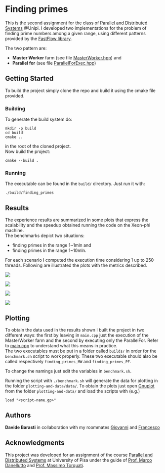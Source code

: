 # Finding primes

This is the second assignment for the class of [Parallel and Distributed Systems](http://didawiki.di.unipi.it/doku.php/magistraleinformaticanetworking/spm/sdpm09support) @Unipi. I developed two implementations for the problem of finding prime numbers among a given range, using different patterns provided by the [FastFlow library](http://calvados.di.unipi.it/).  

The two pattern are:
* **Master Worker** farm (see file [MasterWorker.hpp](https://github.com/dbarasti/finding_primes/MasterWorker.hpp)) and
* **Parallel for** (see file [ParallelForExec.hpp](https://github.com/dbarasti/finding_primes/ParallelForExec.hpp))
  

## Getting Started

To build the project simply clone the repo and build it using the cmake file provided.


### Building
To generate the build system do:  
```
mkdir -p build
cd build
cmake ..
```
in the root of the cloned project.  
Now build the project:
```
cmake --build .
```


### Running
The executable can be found in the ```build/``` directory. Just run it with:

```./build/finding_primes``` 


## Results
The experience results are summarized in some plots that express the scalability and the speedup obtained running the code on the Xeon-phi machine.  
The benchmarks depict two situations:
* finding primes in the range 1~1mln and
* finding primes in the range 1~10mln.  

For each scenario I computed the execution time considering 1 up to 250 threads. Following are illustrated the plots with the metrics described. 

![](gnuplot-scripts/img/speed1mln.png)

![](gnuplot-scripts/img/speed10mln.png)

![](gnuplot-scripts/img/scal1mln.png)

![](gnuplot-scripts/img/scal10mln.png)


## Plotting

To obtain the data used in the results shown I built the project in two different ways: the first by leaving in ```main.cpp```  just the execution of the MasterWorker farm and the second by executing only the ParallelFor. Refer to [main.cpp](https://github.com/dbarasti/finding_primes/main.cpp) to understand what this means in practice.  
The two executables must be put in a folder called ```builds/``` in order for the ```benchmark.sh``` script to work properly. These two executable should also be called respectively ```finding_primes_MW``` and ```finding_primes_PF```.  

To change the namings just edit the variables in ```benchmark.sh```.

Running the script with ```./benchmark.sh``` will generate the data for plotting in the folder ```plotting-and-data/data/```. To obtain the plots just open [Gnuplot](http://www.gnuplot.info/) from the folder ```plotting-and-data/``` and load the scripts with (e.g.)

```load "<script-name.gp>"```
 

## Authors

**Davide Barasti** in collaboration with my roommates [Giovanni](https://github.com/GiovanniSorice) and [Francesco](https://github.com/FraCorti)

## Acknowledgments
This project was developed for an assignment of the course [Parallel and Distributed Systems](http://didawiki.di.unipi.it/doku.php/magistraleinformaticanetworking/spm/sdpm09support) at University of Pisa under the guide of [Prof. Marco Danellutto](http://calvados.di.unipi.it/paragroup/danelutto/) and [Prof. Massimo Torquati](http://calvados.di.unipi.it/paragroup/torquati/).

